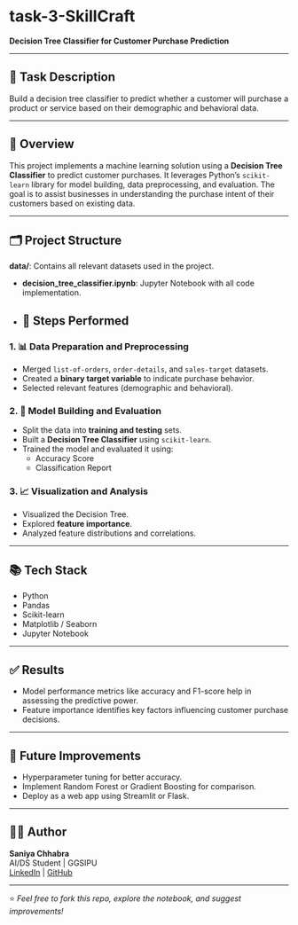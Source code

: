 # task-3-SkillCraft
  
**Decision Tree Classifier for Customer Purchase Prediction**

---

## 📌 Task Description  
Build a decision tree classifier to predict whether a customer will purchase a product or service based on their demographic and behavioral data.

---

## 📝 Overview  
This project implements a machine learning solution using a **Decision Tree Classifier** to predict customer purchases. It leverages Python’s `scikit-learn` library for model building, data preprocessing, and evaluation. The goal is to assist businesses in understanding the purchase intent of their customers based on existing data.

---

## 🗂️ Project Structure

**data/**: Contains all relevant datasets used in the project.
- **decision_tree_classifier.ipynb**: Jupyter Notebook with all code implementation.
- ## 🔧 Steps Performed

### 1. 📊 Data Preparation and Preprocessing
- Merged `list-of-orders`, `order-details`, and `sales-target` datasets.
- Created a **binary target variable** to indicate purchase behavior.
- Selected relevant features (demographic and behavioral).

### 2. 🤖 Model Building and Evaluation
- Split the data into **training and testing** sets.
- Built a **Decision Tree Classifier** using `scikit-learn`.
- Trained the model and evaluated it using:
  - Accuracy Score  
  - Classification Report

### 3. 📈 Visualization and Analysis
- Visualized the Decision Tree.
- Explored **feature importance**.
- Analyzed feature distributions and correlations.

---

## 📚 Tech Stack
- Python
- Pandas
- Scikit-learn
- Matplotlib / Seaborn
- Jupyter Notebook

---

## ✅ Results
- Model performance metrics like accuracy and F1-score help in assessing the predictive power.
- Feature importance identifies key factors influencing customer purchase decisions.

---

## 🚀 Future Improvements
- Hyperparameter tuning for better accuracy.
- Implement Random Forest or Gradient Boosting for comparison.
- Deploy as a web app using Streamlit or Flask.

---

## 👩‍💻 Author  
**Saniya Chhabra**  
AI/DS Student | GGSIPU  
[LinkedIn](https://www.linkedin.com/in/saniya-chhabra/) | [GitHub](https://github.com/saniyachhabra)

---

⭐ *Feel free to fork this repo, explore the notebook, and suggest improvements!*
